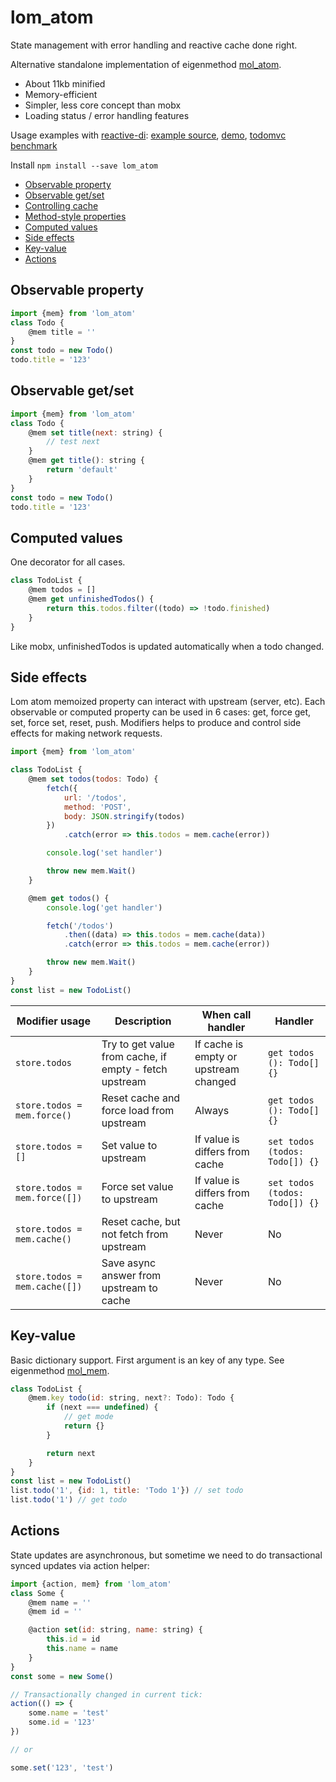 # lom_atom

State management with error handling and reactive cache done right.

Alternative standalone implementation of eigenmethod [mol_atom](https://github.com/eigenmethod/mol/tree/master/atom).

* About 11kb minified
* Memory-efficient
* Simpler, less core concept than mobx
* Loading status / error handling features

Usage examples with [reactive-di](https://github.com/zerkalica/reactive-di): [example source](https://github.com/zerkalica/rdi-examples), [demo](http://zerkalica.github.io/rdi-examples/), [todomvc benchmark](http://mol.js.org/app/bench/#bench=https%3A%2F%2Fzerkalica.github.io%2Ftodomvc%2Fbenchmark%2F/sample=preact-lom-rdi~preact-raw~preact-mobx)

Install ``` npm install --save lom_atom ```

<!-- TOC depthFrom:2 depthTo:6 withLinks:1 updateOnSave:1 orderedList:0 -->

- [Observable property](#observable-property)
- [Observable get/set](#observable-getset)
- [Controlling cache](#controlling-cache)
- [Method-style properties](#method-style-properties)
- [Computed values](#computed-values)
- [Side effects](#side-effects)
- [Key-value](#key-value)
- [Actions](#actions)

<!-- /TOC -->

## Observable property

```js
import {mem} from 'lom_atom'
class Todo {
    @mem title = ''
}
const todo = new Todo()
todo.title = '123'
```

## Observable get/set

```js
import {mem} from 'lom_atom'
class Todo {
    @mem set title(next: string) {
        // test next
    }
    @mem get title(): string {
        return 'default'
    }
}
const todo = new Todo()
todo.title = '123'
```

## Computed values

One decorator for all cases.

```js
class TodoList {
    @mem todos = []
    @mem get unfinishedTodos() {
        return this.todos.filter((todo) => !todo.finished)
    }
}
```

Like mobx, unfinishedTodos is updated automatically when a todo changed.

## Side effects

Lom atom memoized property can interact with upstream (server, etc). Each observable or computed property can be used in 6 cases: get, force get, set, force set, reset, push. Modifiers helps to produce and control side effects for making network requests.


```js
import {mem} from 'lom_atom'

class TodoList {
    @mem set todos(todos: Todo) {
        fetch({
            url: '/todos',
            method: 'POST',
            body: JSON.stringify(todos)
        })
            .catch(error => this.todos = mem.cache(error))

        console.log('set handler')

        throw new mem.Wait()
    }

    @mem get todos() {
        console.log('get handler')

        fetch('/todos')
            .then((data) => this.todos = mem.cache(data))
            .catch(error => this.todos = mem.cache(error))

        throw new mem.Wait()
    }
}
const list = new TodoList()
```

| Modifier usage                      | Description                                            | When call handler                     | Handler                              |
|-------------------------------------|--------------------------------------------------------|---------------------------------------|--------------------------------------|
| ``` store.todos ```                 | Try to get value from cache, if empty - fetch upstream | If cache is empty or upstream changed | ``` get todos (): Todo[] {} ```      |
| ``` store.todos = mem.force() ```   | Reset cache and force load from upstream               | Always                                | ``` get todos (): Todo[] {} ```      |
| ``` store.todos = [] ```            | Set value to upstream                                  | If value is differs from cache        | ``` set todos (todos: Todo[]) {} ``` |
| ``` store.todos = mem.force([]) ``` | Force set value to upstream                            | If value is differs from cache        | ``` set todos (todos: Todo[]) {} ``` |
| ``` store.todos = mem.cache() ```   | Reset cache, but not fetch from upstream               | Never                                 | No                                   |
| ``` store.todos = mem.cache([]) ``` | Save async answer from upstream to cache               | Never                                 | No                                   |
## Key-value

Basic dictionary support. First argument is an key of any type. See eigenmethod [mol_mem](https://github.com/eigenmethod/mol/tree/master/mem).

```js
class TodoList {
    @mem.key todo(id: string, next?: Todo): Todo {
        if (next === undefined) {
            // get mode
            return {}
        }

        return next
    }
}
const list = new TodoList()
list.todo('1', {id: 1, title: 'Todo 1'}) // set todo
list.todo('1') // get todo
```

## Actions

State updates are asynchronous, but sometime we need to do transactional synced updates via action helper:

```js
import {action, mem} from 'lom_atom'
class Some {
    @mem name = ''
    @mem id = ''

    @action set(id: string, name: string) {
        this.id = id
        this.name = name
    }
}
const some = new Some()

// Transactionally changed in current tick:
action(() => {
    some.name = 'test'
    some.id = '123'
})

// or

some.set('123', 'test')
```
